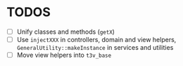 TODOS
=====

- [ ] Unify classes and methods (`getX`)
- [ ] Use `injectXXX` in controllers, domain and view helpers, `GeneralUtility::makeInstance` in services and utilities
- [ ] Move view helpers into `t3v_base`
